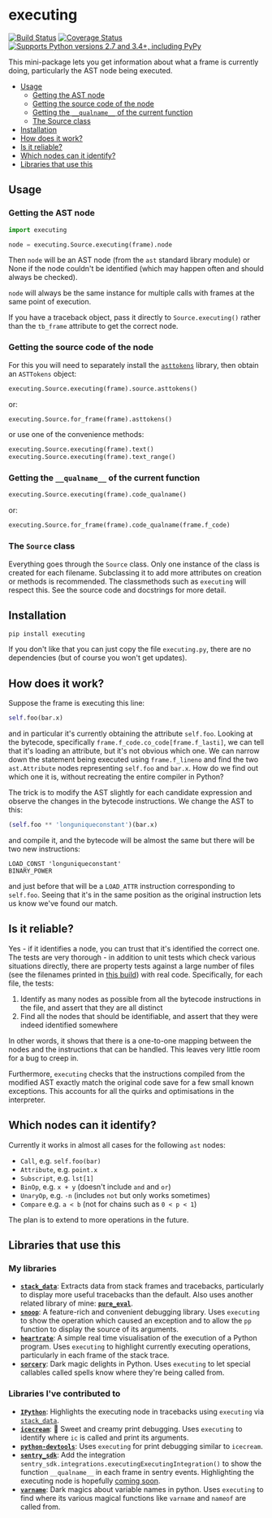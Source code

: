 # executing

[![Build Status](https://github.com/alexmojaki/executing/workflows/Tests/badge.svg?branch=master)](https://github.com/alexmojaki/executing/actions) [![Coverage Status](https://coveralls.io/repos/github/alexmojaki/executing/badge.svg?branch=master)](https://coveralls.io/github/alexmojaki/executing?branch=master) [![Supports Python versions 2.7 and 3.4+, including PyPy](https://img.shields.io/pypi/pyversions/executing.svg)](https://pypi.python.org/pypi/executing)

This mini-package lets you get information about what a frame is currently doing, particularly the AST node being executed.

* [Usage](#usage)
    * [Getting the AST node](#getting-the-ast-node)
    * [Getting the source code of the node](#getting-the-source-code-of-the-node)
    * [Getting the `__qualname__` of the current function](#getting-the-__qualname__-of-the-current-function)
    * [The Source class](#the-source-class)
* [Installation](#installation)
* [How does it work?](#how-does-it-work)
* [Is it reliable?](#is-it-reliable)
* [Which nodes can it identify?](#which-nodes-can-it-identify)
* [Libraries that use this](#libraries-that-use-this)

## Usage

### Getting the AST node

```python
import executing

node = executing.Source.executing(frame).node
```

Then `node` will be an AST node (from the `ast` standard library module) or None if the node couldn't be identified (which may happen often and should always be checked).

`node` will always be the same instance for multiple calls with frames at the same point of execution.

If you have a traceback object, pass it directly to `Source.executing()` rather than the `tb_frame` attribute to get the correct node.

### Getting the source code of the node

For this you will need to separately install the [`asttokens`](https://github.com/gristlabs/asttokens) library, then obtain an `ASTTokens` object:

```python
executing.Source.executing(frame).source.asttokens()
```

or:

```python
executing.Source.for_frame(frame).asttokens()
```

or use one of the convenience methods:

```python
executing.Source.executing(frame).text()
executing.Source.executing(frame).text_range()
```

### Getting the `__qualname__` of the current function

```python
executing.Source.executing(frame).code_qualname()
```

or:

```python
executing.Source.for_frame(frame).code_qualname(frame.f_code)
```

### The `Source` class

Everything goes through the `Source` class. Only one instance of the class is created for each filename. Subclassing it to add more attributes on creation or methods is recommended. The classmethods such as `executing` will respect this. See the source code and docstrings for more detail.

## Installation

    pip install executing

If you don't like that you can just copy the file `executing.py`, there are no dependencies (but of course you won't get updates).

## How does it work?

Suppose the frame is executing this line:

```python
self.foo(bar.x)
```

and in particular it's currently obtaining the attribute `self.foo`. Looking at the bytecode, specifically `frame.f_code.co_code[frame.f_lasti]`, we can tell that it's loading an attribute, but it's not obvious which one. We can narrow down the statement being executed using `frame.f_lineno` and find the two `ast.Attribute` nodes representing `self.foo` and `bar.x`. How do we find out which one it is, without recreating the entire compiler in Python?

The trick is to modify the AST slightly for each candidate expression and observe the changes in the bytecode instructions. We change the AST to this:

```python
(self.foo ** 'longuniqueconstant')(bar.x)
```
    
and compile it, and the bytecode will be almost the same but there will be two new instructions:

    LOAD_CONST 'longuniqueconstant'
    BINARY_POWER

and just before that will be a `LOAD_ATTR` instruction corresponding to `self.foo`. Seeing that it's in the same position as the original instruction lets us know we've found our match.

## Is it reliable?

Yes - if it identifies a node, you can trust that it's identified the correct one. The tests are very thorough - in addition to unit tests which check various situations directly, there are property tests against a large number of files (see the filenames printed in [this build](https://travis-ci.org/alexmojaki/executing/jobs/557970457)) with real code. Specifically, for each file, the tests:
 
 1. Identify as many nodes as possible from all the bytecode instructions in the file, and assert that they are all distinct
 2. Find all the nodes that should be identifiable, and assert that they were indeed identified somewhere

In other words, it shows that there is a one-to-one mapping between the nodes and the instructions that can be handled. This leaves very little room for a bug to creep in.

Furthermore, `executing` checks that the instructions compiled from the modified AST exactly match the original code save for a few small known exceptions. This accounts for all the quirks and optimisations in the interpreter. 

## Which nodes can it identify?

Currently it works in almost all cases for the following `ast` nodes:
 
 - `Call`, e.g. `self.foo(bar)`
 - `Attribute`, e.g. `point.x`
 - `Subscript`, e.g. `lst[1]`
 - `BinOp`, e.g. `x + y` (doesn't include `and` and `or`)
 - `UnaryOp`, e.g. `-n` (includes `not` but only works sometimes)
 - `Compare` e.g. `a < b` (not for chains such as `0 < p < 1`)

The plan is to extend to more operations in the future.

## Libraries that use this

### My libraries

- **[`stack_data`](https://github.com/alexmojaki/stack_data)**: Extracts data from stack frames and tracebacks, particularly to display more useful tracebacks than the default. Also uses another related library of mine: **[`pure_eval`](https://github.com/alexmojaki/pure_eval)**.
- **[`snoop`](https://github.com/alexmojaki/snoop)**: A feature-rich and convenient debugging library. Uses `executing` to show the operation which caused an exception and to allow the `pp` function to display the source of its arguments.
- **[`heartrate`](https://github.com/alexmojaki/heartrate)**: A simple real time visualisation of the execution of a Python program. Uses `executing` to highlight currently executing operations, particularly in each frame of the stack trace.
- **[`sorcery`](https://github.com/alexmojaki/sorcery)**: Dark magic delights in Python. Uses `executing` to let special callables called spells know where they're being called from.

### Libraries I've contributed to

- **[`IPython`](https://github.com/ipython/ipython/pull/12150)**: Highlights the executing node in tracebacks using `executing` via [`stack_data`](https://github.com/alexmojaki/stack_data).
- **[`icecream`](https://github.com/gruns/icecream)**: 🍦 Sweet and creamy print debugging. Uses `executing` to identify where `ic` is called and print its arguments.
- **[`python-devtools`](https://github.com/samuelcolvin/python-devtools)**: Uses `executing` for print debugging similar to `icecream`.
- **[`sentry_sdk`](https://github.com/getsentry/sentry-python)**: Add the integration `sentry_sdk.integrations.executingExecutingIntegration()` to show the function `__qualname__` in each frame in sentry events. Highlighting the executing node is hopefully [coming soon](https://github.com/getsentry/sentry/pull/19924).
- **[`varname`](https://github.com/pwwang/python-varname)**: Dark magics about variable names in python. Uses `executing` to find where its various magical functions like `varname` and `nameof` are called from.
